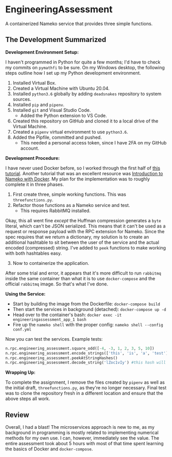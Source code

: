 # EngineeringAssessment
A containerized Nameko service that provides three simple functions.

## The Development Summarized

**Development Environment Setup:**

 I haven't programmed in Python for quite a few months; I'd have to check my commits on `pymathfi` to be sure. On my Windows desktop, the following steps outline how I set up my Python development environment.

 1. Installed Virtual Box.
 2. Created a Virtual Machine with Ubuntu 20.04.
 3. Installed `python3.6` globally by adding `deadsnakes` repository to system sources.
 4. Installed `pip` and `pipenv`.
 5. Installed `git` and Visual Studio Code.
    - Added the Python extension to VS Code.
 6. Created this repository on GitHub and cloned it to a local drive of the Virtual Machine.
 7. Created a `pipenv` virtual environment to use `python3.6`.
 8. Added the Pipfile, committed and pushed.
    - This needed a personal access token, since I have 2FA on my GitHub account.

**Development Procedure:**

I have never used Docker before, so I worked through the first half of [this tutorial](https://www.youtube.com/watch?v=fqMOX6JJhGo). Another tutorial that was an excellent resource was [Introduction to Nameko with Docker](https://max6log.wordpress.com/2017/04/23/introduction-to-nameko-with-docker/). My plan for the implementation was to roughly complete it in three phases.


1. First create three, simple working functions. This was `threefunctions.py`.
2. Refactor those functions as a Nameko service and test.
    - This requires RabbitMQ installed.

Okay, this all went fine *except* the Huffman compression generates a `byte` literal, which can't be JSON serialized.
This means that it can't be used as a request or response payload with the RPC extension for Nameko. 
Since the spec requires that we return a dictionary, my solution is to create an additional hashtable to sit between the user of the service and the actual encoded (compressed) string. I've added to `peek` functions to make working with both hashtables easy.

3. Now to containerize the application.

After some trial and error, it appears that it's more difficult to run `rabbitmq` inside the same container than what it is to use `docker-compose` and the official `rabbitmq` image. So that's what I've done.

**Using the Service:**

- Start by building the image from the Dockerfile: `docker-compose build`
- Then start the services in background (detached): `docker-compose up -d`
- Head over to the container's bash: `docker exec -it engineeringassessment_app_1 bash`
- Fire up the `nameko shell` with the proper config: `nameko shell --config conf.yml`

Now you can test the services. Example tests:

```python
n.rpc.engineering_assessment.square_odd([-4, -3, 1, 2, 3, 5, 10])
n.rpc.engineering_assessment.encode_strings(['this', 'is', 'a', 'test'])
n.rpc.engineering_assessment.peekAtStringHashes()
n.rpc.engineering_assessment.decode_string('lZoc1vIy') #this hash will be different
```

**Wrapping Up:**

To complete the assignment, I remove the files created by `pipenv` as well as the initial draft, `threefunctions.py`, as they're no longer necessary. Final test was to clone the repository fresh in a different location and ensure that the above steps all work.

## Review
Overall, I had a blast! The microservices approach is new to me, as my background in programming is mostly related to implementing numerical methods for my own use. I can, however, immediately see the value. The entire assessment took about 5 hours with most of that time spent learning the basics of Docker and `docker-compose`.
